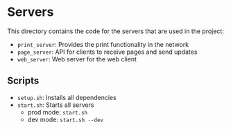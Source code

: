 # Servers

This directory contains the code for the servers that are used in the project:

- `print_server`: Provides the print functionality in the network
- `page_server`: API for clients to receive pages and send updates
- `web_server`: Web server for the web client

## Scripts

- `setup.sh`: Installs all dependencies
- `start.sh`: Starts all servers
  - prod mode: `start.sh`
  - dev mode: `start.sh --dev`
